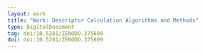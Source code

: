 ```yaml
---
layout: work
title: "Work: Descriptor Calculation Algorithms and Methods"
type: DigitalDocument
tag: doi:10.5281/ZENODO.375609
doi: doi:10.5281/ZENODO.375609
---
```

